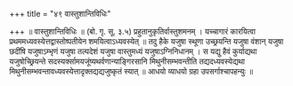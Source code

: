 +++
title = "४९ वास्तुशान्तिविधिः"

+++
॥ वास्तुशान्तिविधिः ॥ (बो. गृ. सू. ३.५) प्रहुतानुकृतिर्वास्तुशमनम् । यच्चागारं कारयित्वा प्रथममध्यवस्येत्तद्वास्तोष्पतीयेन शमयित्वाऽध्यवस्येत् ॥ तदु हैके यजुषा स्थूणा उच्छ्रयन्ति यजुषा वंशान् यजुषा छदींषि यजुषाऽम्भृणं यजुषा तल्पदेशं यजुषा वास्तुमध्यं यजुषाऽग्निनिधानम् । स यद्यु हैवं कुर्याद्यथा यजुषोच्छ्रियन्ते सदस्यर्क्सामयजूंष्यथर्वणान्याङ्गिरसानि मिथुनीसम्भवन्तीति तद्यदध्यवस्येद्यथा मिथुनीसम्भवन्तावध्यवस्येत्तादृक्तद्यद्यजुष्कृतं स्यात् ॥ आधयो व्याधयो ग्रहा उपसर्गाश्चापहन्युः ॥